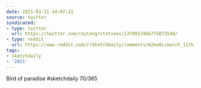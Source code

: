 ```yaml
---
date: 2021-03-11 14:07:13
source: twitter
syndicated:
- type: twitter
  url: https://twitter.com/roytang/statuses/1370013446775873540/
- type: reddit
  url: https://www.reddit.com/r/SketchDaily/comments/m2mu0c/march_11th_papua_new_guinea_highlands/gqkoc7q/
tags:
- sketchdaily
- '2021'
---
```


Bird of paradise #sketchdaily 70/365